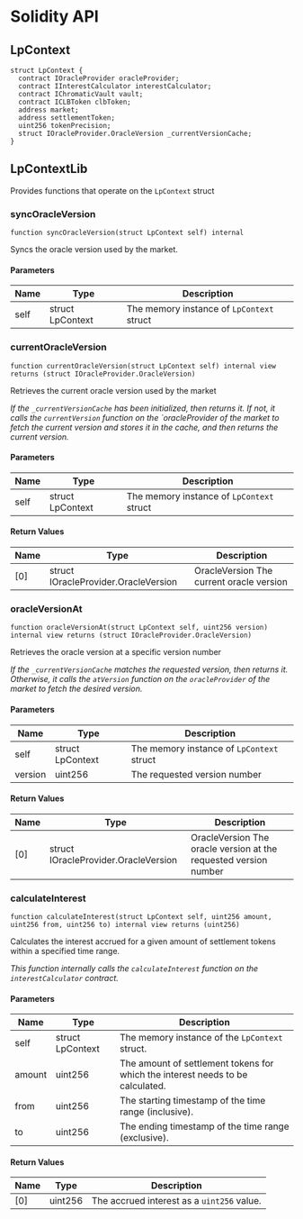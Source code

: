 # Solidity API

## LpContext

```solidity
struct LpContext {
  contract IOracleProvider oracleProvider;
  contract IInterestCalculator interestCalculator;
  contract IChromaticVault vault;
  contract ICLBToken clbToken;
  address market;
  address settlementToken;
  uint256 tokenPrecision;
  struct IOracleProvider.OracleVersion _currentVersionCache;
}
```

## LpContextLib

Provides functions that operate on the `LpContext` struct

### syncOracleVersion

```solidity
function syncOracleVersion(struct LpContext self) internal
```

Syncs the oracle version used by the market.

#### Parameters

| Name | Type | Description |
| ---- | ---- | ----------- |
| self | struct LpContext | The memory instance of `LpContext` struct |

### currentOracleVersion

```solidity
function currentOracleVersion(struct LpContext self) internal view returns (struct IOracleProvider.OracleVersion)
```

Retrieves the current oracle version used by the market

_If the `_currentVersionCache` has been initialized, then returns it.
     If not, it calls the `currentVersion` function on the `oracleProvider of the market
     to fetch the current version and stores it in the cache,
     and then returns the current version._

#### Parameters

| Name | Type | Description |
| ---- | ---- | ----------- |
| self | struct LpContext | The memory instance of `LpContext` struct |

#### Return Values

| Name | Type | Description |
| ---- | ---- | ----------- |
| [0] | struct IOracleProvider.OracleVersion | OracleVersion The current oracle version |

### oracleVersionAt

```solidity
function oracleVersionAt(struct LpContext self, uint256 version) internal view returns (struct IOracleProvider.OracleVersion)
```

Retrieves the oracle version at a specific version number

_If the `_currentVersionCache` matches the requested version, then returns it.
     Otherwise, it calls the `atVersion` function on the `oracleProvider` of the market
     to fetch the desired version._

#### Parameters

| Name | Type | Description |
| ---- | ---- | ----------- |
| self | struct LpContext | The memory instance of `LpContext` struct |
| version | uint256 | The requested version number |

#### Return Values

| Name | Type | Description |
| ---- | ---- | ----------- |
| [0] | struct IOracleProvider.OracleVersion | OracleVersion The oracle version at the requested version number |

### calculateInterest

```solidity
function calculateInterest(struct LpContext self, uint256 amount, uint256 from, uint256 to) internal view returns (uint256)
```

Calculates the interest accrued for a given amount of settlement tokens
               within a specified time range.

_This function internally calls the `calculateInterest` function on the `interestCalculator` contract._

#### Parameters

| Name | Type | Description |
| ---- | ---- | ----------- |
| self | struct LpContext | The memory instance of the `LpContext` struct. |
| amount | uint256 | The amount of settlement tokens for which the interest needs to be calculated. |
| from | uint256 | The starting timestamp of the time range (inclusive). |
| to | uint256 | The ending timestamp of the time range (exclusive). |

#### Return Values

| Name | Type | Description |
| ---- | ---- | ----------- |
| [0] | uint256 | The accrued interest as a `uint256` value. |

